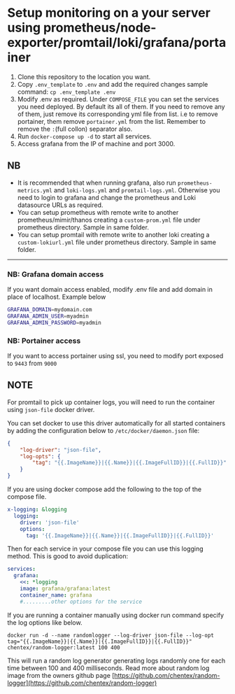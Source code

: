# Setup monitoring on a your server using prometheus/node-exporter/promtail/loki/grafana/portainer

1. Clone this repository to the location you want.
2. Copy `.env_template` to `.env` and add the required changes sample command: `cp .env_template .env`
3. Modify .env as required. Under `COMPOSE_FILE` you can set the services you need deployed. By default its all of them. If you need to remove any of them, just remove its corresponding yml file from list. i.e to remove portainer, them remove `portainer.yml` from the list. Remember to remove the `:`(full collon) separator also.
4. Run `docker-compose up -d` to start all services. 
5. Access grafana from the IP of machine and port 3000.

## NB
- It is recommended that when running grafana, also run `prometheus-metrics.yml` and `loki-logs.yml` and `promtail-logs.yml`. Otherwise you need to login to grafana and change the prometheus and Loki datasource URLs as required.
- You can setup prometheus with remote write to another prometheus/mimir/thanos creating a `custom-prom.yml` file under prometheus directory. Sample in same folder.
- You can setup promtail with remote write to another loki creating a `custom-lokiurl.yml` file under prometheus directory. Sample in same folder.

---

### NB: Grafana domain access
If you want domain access enabled, modify .env file and add domain in place of localhost. Example below

```bash
GRAFANA_DOMAIN=mydomain.com
GRAFANA_ADMIN_USER=myadmin
GRAFANA_ADMIN_PASSWORD=myadmin
```

### NB: Portainer access
If you want to access portainer using ssl, you need to modify port exposed to `9443` from `9000`


## NOTE

For promtail to pick up container logs, you will need to run the container using `json-file` docker driver.

You can set docker to use this driver automatically for all started containers by adding the configuration below to `/etc/docker/daemon.json` file:

```json
{
    "log-driver": "json-file",
    "log-opts": {
        "tag": "{{.ImageName}}|{{.Name}}|{{.ImageFullID}}|{{.FullID}}"
    }
}
```

If you are using docker compose add the following to the top of the compose file.

````yaml
x-logging: &logging
  logging:
    driver: 'json-file'
    options: 
      tag: '{{.ImageName}}|{{.Name}}|{{.ImageFullID}}|{{.FullID}}'

````

Then for each service in your compose file you can use this logging method. This is good to avoid duplication:

```yaml
services:
  grafana:
    <<: *logging
    image: grafana/grafana:latest
    container_name: grafana
    #.........other options for the service
```

If you are running a container manually using docker run command specify the log options like below. 

`docker run -d --name randomlogger --log-driver json-file --log-opt tag="{{.ImageName}}|{{.Name}}|{{.ImageFullID}}|{{.FullID}}" chentex/random-logger:latest 100 400`

This will run a random log generator generating logs randomly one for each time between 100 and 400 milliseconds. Read more about random log image from the owners github page
[https://github.com/chentex/random-logger](https://github.com/chentex/random-logger)

